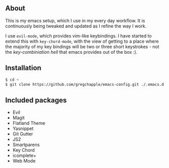 ## About

This is my emacs setup, which I use in my every day workflow. It is continuously being tweaked and updated as I refine the way I work.

I use `evil-mode`, which provides vim-like keybindings. I have started to extend this with `key-chord-mode`, with the view of getting to a place where the majority of my key bindings will be two or three short keystrokes - not the _key-combiniation hell_ that emacs provides out of the box :).

## Installation

``` bash
$ cd ~
$ git clone https://github.com/gregchapple/emacs-config.git ./.emacs.d
```

## Included packages

- Evil
- Magit
- Flatland Theme
- Yasnippet
- Git Gutter
- JS2
- Smartparens
- Key Chord
- icomplete+
- Web Mode
